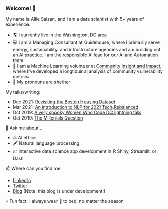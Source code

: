 ### Welcome! 👋

My name is Allie Saizan, and I am a data scientist with 5+ years of experience.
- 🌎 I currently live in the Washington, DC area
- 💻 I am a Managing Consultant at Guidehouse, where I primarily serve energy, sustainability, and infrastructure agencies and am building out an AI practice. I am the responsible AI lead for our AI and Automation team.
- 🤖 I am a Machine Learning volunteer at [Community Insight and Impact](https://github.com/community-insight-impact), where I've developed a longtiduinal analysis of community vulnerability metrics
- 👩 My pronouns are she/her 

My talks/writing:
- Dec 2021: [Revisiting the Boston Housing Dataset](https://fairlearn.org/main/user_guide/datasets/boston_housing_data.html)
- Mar 2021: [An introduction to NLP for 2021 Tech,Rebalanced](https://docs.google.com/presentation/d/1W16lNSxOFYsYf4FmTj9QXxJ6yTNwK8aYNK8K74yHpzE/edit?usp=sharing)
- Oct 2019: [A very spooky Women Who Code DC lightning talk](https://github.com/alliesaizan/spooky-lightning-talk)
- Oct 2019: [The Millenials Question](https://pudding.cool/2019/09/millennials/)

💬 Ask me about...
- ⚖️ AI ethics
- 🖋️ Natural language processing
- 📈 Interactive data science app development in R Shiny, Streamlit, or Dash

📫 Where can you find me:  
- [LinkedIn](https://www.linkedin.com/in/alexandra-saizan/)
- [Twitter](https://twitter.com/AllieSaizan)
- [Blog](https://alliesaizan.github.io) (Note: this blog is under development!)

⚡ Fun fact: I always wear 🧦 to bed, no matter the season
